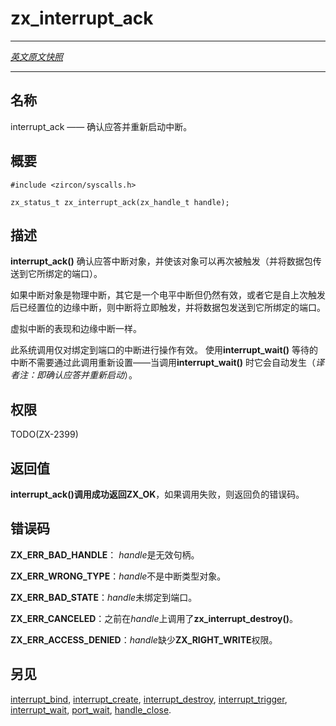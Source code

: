 # zx_interrupt_ack
---

[*英文原文快照*](https://github.com/fuchsia-mirror/zircon/blob/fd7c237ca14f48dd4f1d7a0a7c3d2d3d304dbb47/docs/syscalls/interrupt_ack.md)

---
<!-- ## NAME -->
## 名称

<!-- interrupt_ack - Acknowledge an interrupt and re-arm it. -->
interrupt_ack —— 确认应答并重新启动中断。

<!-- ## SYNOPSIS -->
## 概要

```
#include <zircon/syscalls.h>

zx_status_t zx_interrupt_ack(zx_handle_t handle);

```

<!-- ## DESCRIPTION -->
## 描述

<!-- **interrupt_ack**() acknowledges an interrupt object, causing it to be eligible
to trigger again (and delivering a packet to the port it is bound to). -->
**interrupt_ack()** 确认应答中断对象，并使该对象可以再次被触发（并将数据包传送到它所绑定的端口）。

<!-- If the interrupt object is a physical interrupt, if it is a level interrupt and
still asserted, or is an edge interrupt that has been asserted since it last
triggered, the interrupt will trigger immediately, delivering a packet to the
port it is bound to. -->
如果中断对象是物理中断，其它是一个电平中断但仍然有效，或者它是自上次触发后已经置位的边缘中断，则中断将立即触发，并将数据包发送到它所绑定的端口。

<!-- Virtual interrupts behave as edge interrupts. -->
虚拟中断的表现和边缘中断一样。

<!-- This syscall only operates on interrupts which are bound to a port.  Interrupts
being waited upon with **interrupt_wait**() do not need to be re-armed with this
call -- it happens automatically when **interrupt_wait**() is called. -->
此系统调用仅对绑定到端口的中断进行操作有效。
使用**interrupt_wait()** 等待的中断不需要通过此调用重新设置——当调用**interrupt_wait()** 时它会自动发生（*译者注：即确认应答并重新启动*）。

<!-- ## RIGHTS -->
## 权限

TODO(ZX-2399)

<!-- ## RETURN VALUE -->
## 返回值

<!-- 
**interrupt_ack**() returns **ZX_OK** on success. In the event
of failure, a negative error value is returned. -->
**interrupt_ack()**调用成功返回**ZX_OK**，如果调用失败，则返回负的错误码。

<!-- ## ERRORS -->
## 错误码

<!-- **ZX_ERR_BAD_HANDLE** *handle* is an invalid handle. -->
**ZX_ERR_BAD_HANDLE**： *handle*是无效句柄。

<!-- **ZX_ERR_WRONG_TYPE** *handle* is not an interrupt object. -->
**ZX_ERR_WRONG_TYPE**：*handle*不是中断类型对象。

<!-- **ZX_ERR_BAD_STATE** *handle* is not bound to a port. -->
**ZX_ERR_BAD_STATE**：*handle*未绑定到端口。

<!-- **ZX_ERR_CANCELED**  **zx_interrupt_destroy**() was called on *handle*. -->
**ZX_ERR_CANCELED**：之前在*handle*上调用了**zx_interrupt_destroy()**。

<!-- **ZX_ERR_ACCESS_DENIED** *handle* lacks **ZX_RIGHT_WRITE**. -->
**ZX_ERR_ACCESS_DENIED**：*handle*缺少**ZX_RIGHT_WRITE**权限。

<!-- ## SEE ALSO -->
## 另见

[interrupt_bind](interrupt_bind.md),
[interrupt_create](interrupt_create.md),
[interrupt_destroy](interrupt_destroy.md),
[interrupt_trigger](interrupt_trigger.md),
[interrupt_wait](interrupt_wait.md),
[port_wait](port_wait.md),
[handle_close](handle_close.md).